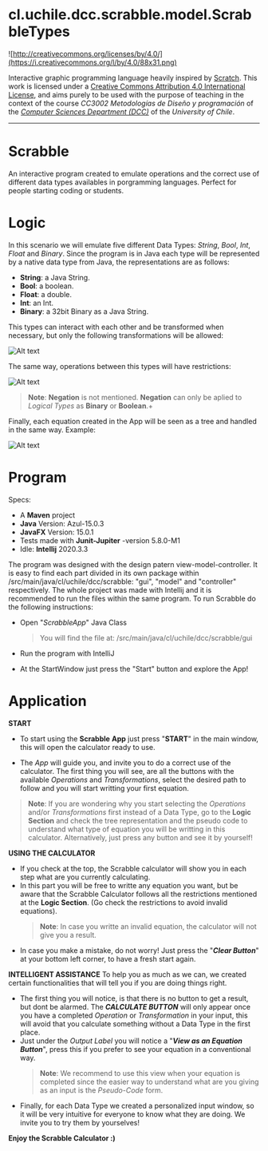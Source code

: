 # cl.uchile.dcc.scrabble.model.ScrabbleTypes

![http://creativecommons.org/licenses/by/4.0/](https://i.creativecommons.org/l/by/4.0/88x31.png)

Interactive graphic programming language heavily inspired by 
[Scratch](https://scratch.mit.edu).
This work is licensed under a
[Creative Commons Attribution 4.0 International License](http://creativecommons.org/licenses/by/4.0/), 
and aims purely to be used with the purpose of teaching in the context of the course 
_CC3002 Metodologías de Diseño y programación_ of the 
[_Computer Sciences Department (DCC)_](https://www.dcc.uchile.cl) of the 
_University of Chile_.

---

# Scrabble
An interactive program created to emulate operations and the correct use of different data types availables in porgramming languages. Perfect for people starting coding or students.

# Logic
In this scenario we will emulate five different Data Types: *String*, *Bool*, *Int*, *Float* and *Binary*. 
Since the program is in Java each type will be represented by a native data type from Java, the representations are as follows:
- **String**: a Java String.
- **Bool**: a boolean.
- **Float**: a double.
- **Int**: an Int.
- **Binary**: a 32bit Binary as a Java String.

This types can interact with each other and be transformed when necessary, but only the following transformations will be allowed:

![Alt text](relative/path/to/img.jpg?raw=true "Title")

The same way, operations between this types will have restrictions:

![Alt text](relative/path/to/img.jpg?raw=true "Title")

> **Note**: **Negation** is not mentioned. **Negation** can only be aplied to *Logical* *Types* as **Binary** or **Boolean**.+

Finally, each equation created in the App will be seen as a tree and handled in the same way. Example:

![Alt text](relative/path/to/img.jpg?raw=true "Title")

# Program
Specs:
- A **Maven** project
- **Java** Version: Azul-15.0.3
- **JavaFX** Version: 15.0.1
- Tests made with **Junit-Jupiter** -version 5.8.0-M1
- Idle: **Intellij** 2020.3.3

The program was designed with the design patern view-model-controller. It is easy to find each part divided in its own package within /src/main/java/cl/uchile/dcc/scrabble: "gui", "model" and "controller" respectively.
The whole project was made with Intellij and it is recommended to run the files within the same program. To run Scrabble do the following instructions:
- Open "*ScrabbleApp*" Java Class
	> You will find the file at: /src/main/java/cl/uchile/dcc/scrabble/gui
	
- Run the program with IntelliJ

- At the StartWindow just press the "Start" button and explore the App!
# Application
**START**
- To start using the **Scrabble** **App** just press "**START**" in the main window, this will open the calculator ready to use.

- The *App* will guide you, and invite you to do a correct use of the calculator. The first thing you will see, are all the buttons with the available *Operations* and *Transformations*, select the desired path to follow and you will start writting your first equation.
> **Note**: If you are wondering why you start selecting the *Operations* and/or *Transformations* first instead of a Data Type, go to the **Logic Section** and check the tree representation and the pseudo code to understand what type of equation you will be writting in this calculator. Alternatively, just press any button and see it by yourself!

**USING THE CALCULATOR**
- If you check at the top, the Scrabble calculator will show you in each step what are you currently calculating.
- In this part you will be free to writte any equation you want, but be aware that the Scrabble Calculator follows all the restrictions mentioned at the **Logic Section**. (Go check the restrictions to avoid invalid equations).
	>**Note**: In case you writte an invalid equation, the calculator will not give you a result.
- In case you make a mistake, do not worry! Just press the "***Clear Button***" at your bottom left corner, to have a fresh start again.

**INTELLIGENT ASSISTANCE**
To help you as much as we can, we created certain functionalities that will tell you if you are doing things right.
- The first thing you will notice, is that there is no button to get a result, but dont be alarmed. The ***CALCULATE BUTTON*** will only appear once you have a completed *Operation* or *Transformation* in your input, this will avoid that you calculate something without a Data Type in the first place.
- Just under the *Output* *Label* you will notice a "***View as an Equation Button***", press this if you prefer to see your equation in a conventional way.
	>**Note**: We recommend to use this view when your equation is completed since the easier way to understand what are you giving as an input is the *Pseudo*-*Code* form.
- Finally, for each Data Type we created a personalized input window, so it will be very intuitive for everyone to know what they are doing. We invite you to try them by yourselves!

**Enjoy the Scrabble Calculator :)**
